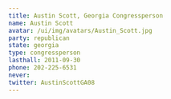 ```yaml
---
title: Austin Scott, Georgia Congressperson
name: Austin Scott
avatar: /ui/img/avatars/Austin_Scott.jpg
party: republican
state: georgia
type: congressperson
lasthall: 2011-09-30
phone: 202-225-6531
never:
twitter: AustinScottGA08
---
```

